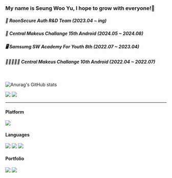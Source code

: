 ### My name is Seung Woo Yu, I hope to grow with everyone!🎉

##### 🔐 RaonSecure Auth R&D Team (2023.04 ~ ing)
##### 🛴 Central Makeus Challange 15th Android (2024.05 ~ 2024.08)
##### 🖥️ Samsumg SW Academy For Youth 8th (2022.07 ~ 2023.04)
##### 🧑🏻‍🤝‍🧑🏻 Central Makeus Challange 10th Android (2022.04 ~ 2022.07)

</br>

![Anurag's GitHub stats](https://github-readme-stats.vercel.app/api?username=RyuSw-cs&&show_icons=true&theme=vue)
<p>
  <a href="https://moonbari.tistory.com/" target="_blank"><img src="https://img.shields.io/badge/Blog-383733?style=flat-square&logo=Storyblok&logoColor=white"/></a>
  <a href="mailto:rsw1452@gmail.com" target="_blank"><img src="https://img.shields.io/badge/rsw1452@gmail.com-EA4335?style=flat-square&logo=google&logoColor=white"/></a>
</p>


</b>


<hr>

#### Platform 
<p>
  <img src="https://img.shields.io/badge/Android-3DDC84?style=flat-square&logo=Android&logoColor=white"/>
</p>

#### Languages
<p>
  <img src="https://img.shields.io/badge/Java-007396?style=flat-square&logo=Java&logoColor=white"/>
  <img src="https://img.shields.io/badge/Kotlin-0095D5?style=flat-square&logo=Kotlin&logoColor=white"/> 
  <img src="https://img.shields.io/badge/C%23-11B48A?style=flat-square&logo=C Sharp&logoColor=white&color=67217A"/></a>
</p>
</b>

#### Portfolio
<p>
  <a href="https://various-event-01c.notion.site/ce0f1f4cd05347f097533f891d36d57a" target="_blank"><img src="https://img.shields.io/badge/Portfolio-383733?style=flat-square&logo=Storybook&logoColor=white"/></a>
  <a href="https://various-event-01c.notion.site/1df709db9afe443ab0b92532e6896a66?pvs=4" target="_blank"><img src="https://img.shields.io/badge/Study-34A853?style=flat-square&logo=Android&logoColor=white"/></a>
</p>
</b>

